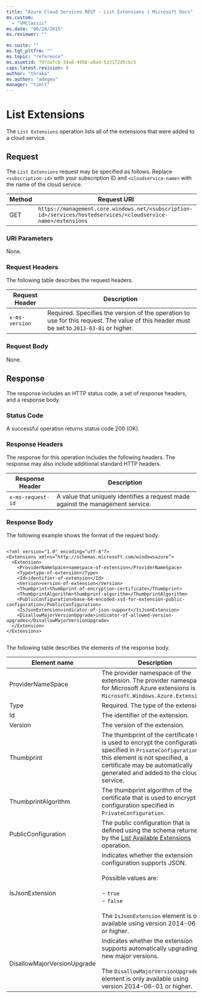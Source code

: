 ```yaml
---
title: "Azure Cloud Services REST - List Extensions | Microsoft Docs"
ms.custom: 
  - "VMClassic"
ms.date: "06/28/2015"
ms.reviewer: ""

ms.suite: ""
ms.tgt_pltfrm: ""
ms.topic: "reference"
ms.assetid: f07dafc0-34a8-4950-a9ad-533172d5cbc5
caps.latest.revision: 8
author: "thraka"
ms.author: "adegeo"
manager: "timlt"
---
```

# List Extensions
The `List Extensions` operation lists all of the extensions that were added to a cloud service.  
  
## Request  
 The `List Extensions` request may be specified as follows. Replace `<subscription-id>` with your subscription ID and `<cloudservice-name>` with the name of the cloud service.  
  
|Method|Request URI|  
|------------|-----------------|  
|GET|`https://management.core.windows.net/<subscription-id>/services/hostedservices/<cloudservice-name>/extensions`|  
  
### URI Parameters  
 None.  
  
### Request Headers  
 The following table describes the request headers.  
  
|Request Header|Description|  
|--------------------|-----------------|  
|`x-ms-version`|Required. Specifies the version of the operation to use for this request. The value of this header must be set to `2013-03-01` or higher.|  
  
### Request Body  
 None.  
  
## Response  
 The response includes an HTTP status code, a set of response headers, and a response body.  
  
### Status Code  
 A successful operation returns status code 200 (OK).  
  
### Response Headers  
 The response for this operation includes the following headers. The response may also include additional standard HTTP headers.  
  
|Response Header|Description|  
|---------------------|-----------------|  
|`x-ms-request-id`|A value that uniquely identifies a request made against the management service.|  
  
### Response Body  
 The following example shows the format of the request body:  
  
```  
  
<?xml version="1.0" encoding="utf-8"?>  
<Extensions xmlns=”http://schemas.microsoft.com/windowsazure”>  
  <Extension>  
    <ProviderNameSpace>namespace-of-extension</ProviderNameSpace>  
    <Type>type-of-extension</Type>  
    <Id>identifier-of-extension</Id>  
    <Version>version-of-extension</Version>  
    <Thumbprint>thumbprint-of-encryption-certificate</Thumbprint>  
    <ThumbprintAlgorithm>thumbprint-algorithm</ThumbprintAlgorithm>  
    <PublicConfiguration>base-64-encoded-xsd-for-extension-public-configuration</PublicConfiguration>  
    <IsJsonExtension>indicator-of-json-support</IsJsonExtension>  
    <DisallowMajorVersionUpgrade>indicator-of-allowed-version-upgrades</DisallowMajorVersionUpgrade>  
  </Extension>  
</Extensions>  
  
```  
  
 The following table describes the elements of the response body.  
  
|Element name|Description|  
|------------------|-----------------|  
|ProviderNameSpace|The provider namespace of the extension. The provider namespace for Microsoft Azure extensions is `Microsoft.Windows.Azure.Extensions`.|  
|Type|Required. The type of the extension.|  
|Id|The identifier of the extension.|  
|Version|The version of the extension.|  
|Thumbprint|The thumbprint of the certificate that is used to encrypt the configuration specified in `PrivateConfiguration`. If this element is not specified, a certificate may be automatically generated and added to the cloud service.|  
|ThumbprintAlgorithm|The thumbprint algorithm of the certificate that is used to encrypt the configuration specified in `PrivateConfiguration`.|  
|PublicConfiguration|The public configuration that is defined using the schema returned by the [List Available Extensions](rest-list-available-extensions.md) operation.|  
|IsJsonExtension|Indicates whether the extension configuration supports JSON.<br /><br /> Possible values are:<br /><br /> -   `true`<br />-   `false`<br /><br /> The `IsJsonExtension` element is only available using version 2014-06-01 or higher.|  
|DisallowMajorVersionUpgrade|Indicates whether the extension supports automatically upgrading to new major versions.<br /><br /> The `DisallowMajorVersionUpgrade` element is only available using version 2014-06-01 or higher.|